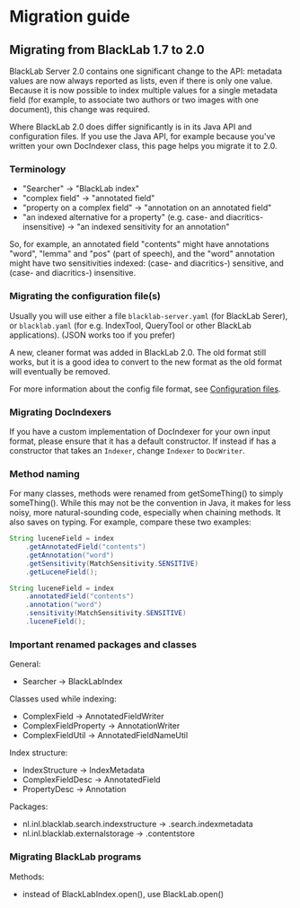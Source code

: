# Migration guide

## Migrating from BlackLab 1.7 to 2.0

BlackLab Server 2.0 contains one significant change to the API: metadata values are now always reported as lists, even if there is only one value. Because it is now possible to index multiple values for a single metadata field (for example, to associate two authors or two images with one document), this change was required. 

Where BlackLab 2.0 does differ significantly is in its Java API and configuration files. If you use the Java API, for example because you've written your own DocIndexer class, this page helps you migrate it to 2.0. 

### Terminology

- "Searcher" -> "BlackLab index"
- "complex field" -> "annotated field"
- "property on a complex field" -> "annotation on an annotated field"
- "an indexed alternative for a property" (e.g. case- and diacritics-insensitive) -> "an indexed sensitivity for an annotation"

So, for example, an annotated field "contents" might have annotations "word", "lemma" and "pos" (part of speech), and the "word" annotation might have two sensitivities indexed: (case- and diacritics-) sensitive, and (case- and diacritics-) insensitive.

### Migrating the configuration file(s)

Usually you will use either a file `blacklab-server.yaml` (for BlackLab Serer), or `blacklab.yaml` (for e.g. IndexTool, QueryTool or other BlackLab applications). (JSON works too if you prefer)

A new, cleaner format was added in BlackLab 2.0. The old format still works, but it is a good idea to convert to the new format as the old format will eventually be removed.

For more information about the config file format, see [Configuration files](/server/configuration.md).

### Migrating DocIndexers

If you have a custom implementation of DocIndexer for your own input format, please ensure that it has a default constructor. If instead if has a constructor that takes an `Indexer`, change `Indexer` to `DocWriter`. 

### Method naming

For many classes, methods were renamed from getSomeThing() to simply someThing(). While this may not be the convention in Java, it makes for less noisy, more natural-sounding code, especially when chaining methods. It also saves on typing. For example, compare these two examples:

```java
String luceneField = index
    .getAnnotatedField("contents")
    .getAnnotation("word")
    .getSensitivity(MatchSensitivity.SENSITIVE)
    .getLuceneField();

String luceneField = index
    .annotatedField("contents")
    .annotation("word")
    .sensitivity(MatchSensitivity.SENSITIVE)
    .luceneField();
```

### Important renamed packages and classes

General:
- Searcher -> BlackLabIndex

Classes used while indexing:
- ComplexField -> AnnotatedFieldWriter
- ComplexFieldProperty -> AnnotationWriter
- ComplexFieldUtil -> AnnotatedFieldNameUtil

Index structure:
- IndexStructure -> IndexMetadata
- ComplexFieldDesc -> AnnotatedField
- PropertyDesc -> Annotation

Packages:
- nl.inl.blacklab.search.indexstructure -> .search.indexmetadata
- nl.inl.blacklab.externalstorage -> .contentstore

### Migrating BlackLab programs

Methods:
- instead of BlackLabIndex.open(), use BlackLab.open()

